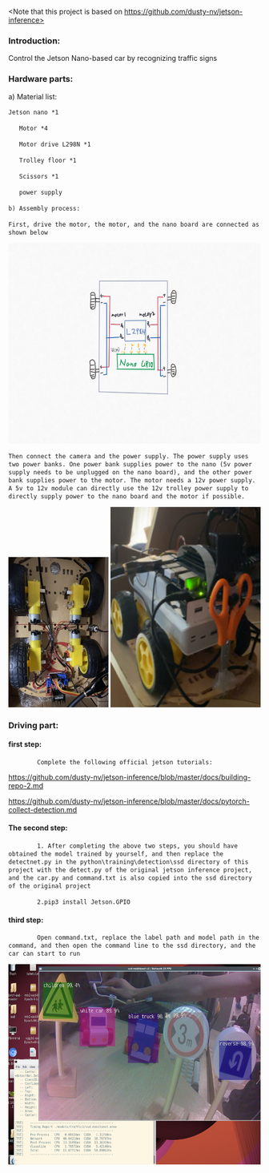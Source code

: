 <Note that this project is based on https://github.com/dusty-nv/jetson-inference>

### Introduction:

Control the Jetson Nano-based car by recognizing traffic signs

### Hardware parts:

a) Material list:

    Jetson nano *1
    
       Motor *4
    
       Motor drive L298N *1
    
       Trolley floor *1
    
       Scissors *1
    
       power supply         
    
    b) Assembly process:
    
    First, drive the motor, the motor, and the nano board are connected as shown below

   <img width='800' height='400' src="https://github.com/cannonyao/jetson-car/blob/main/images/1.JPG"/>

	Then connect the camera and the power supply. The power supply uses two power banks. One power bank supplies power to the nano (5v power supply needs to be unplugged on the nano board), and the other power bank supplies power to the motor. The motor needs a 12v power supply. A 5v to 12v module can directly use the 12v trolley power supply to directly supply power to the nano board and the motor if possible.

   <img width='200' height='300' src="https://github.com/cannonyao/jetson-car/blob/main/images/2.JPG"/>

  <img width='300' height='400' src="https://github.com/cannonyao/jetson-car/blob/main/images/3.png"/>

### Driving part:

#### 	**first step:**

			Complete the following official jetson tutorials:

   https://github.com/dusty-nv/jetson-inference/blob/master/docs/building-repo-2.md

   https://github.com/dusty-nv/jetson-inference/blob/master/docs/pytorch-collect-detection.md

#### 	The second step:

			1. After completing the above two steps, you should have obtained the model trained by yourself, and then replace the detectnet.py in the python\training\detection\ssd directory of this project with the detect.py of the original jetson inference project, and the car.py and command.txt is also copied into the ssd directory of the original project
	
			2.pip3 install Jetson.GPIO

#### 	third step:

			Open command.txt, replace the label path and model path in the command, and then open the command line to the ssd directory, and the car can start to run

<img width='600' height='400' src="https://github.com/cannonyao/jetson-car/blob/main/images/4.png"/>
